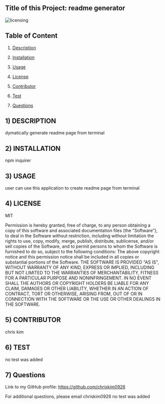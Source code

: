 ## Title of this Project: readme generator
 

![licensing](https://img.shields.io/badge/License-MIT-yellow.svg)
## Table of Content

1) [Description](#DESCRIPTION) 

2) [Installation](#INSTALLATION) 

3) [Usage](#USAGE) 

4) [License](#LICENSE) 

5) [Contributor](#CONTRIBUTOR) 

6) [Test](#TEST)
7) [Questions](#Questions) 
 


## 1) DESCRIPTION 

dymatically generate readme page from terminal
 

## 2) INSTALLATION 

npm inquirer
 

## 3) USAGE 

user can use this application to create readme page from terminal
 

## 4) LICENSE 

MIT
 
Permission is hereby granted, free of charge, to any person obtaining a copy
of this software and associated documentation files (the "Software"), to deal
in the Software without restriction, including without limitation the rights
to use, copy, modify, merge, publish, distribute, sublicense, and/or sell
copies of the Software, and to permit persons to whom the Software is
furnished to do so, subject to the following conditions:
The above copyright notice and this permission notice shall be included in all
copies or substantial portions of the Software.
THE SOFTWARE IS PROVIDED "AS IS", WITHOUT WARRANTY OF ANY KIND, EXPRESS OR
IMPLIED, INCLUDING BUT NOT LIMITED TO THE WARRANTIES OF MERCHANTABILITY,
FITNESS FOR A PARTICULAR PURPOSE AND NONINFRINGEMENT. IN NO EVENT SHALL THE
AUTHORS OR COPYRIGHT HOLDERS BE LIABLE FOR ANY CLAIM, DAMAGES OR OTHER
LIABILITY, WHETHER IN AN ACTION OF CONTRACT, TORT OR OTHERWISE, ARISING FROM,
OUT OF OR IN CONNECTION WITH THE SOFTWARE OR THE USE OR OTHER DEALINGS IN THE
SOFTWARE.
 

## 5) CONTRIBUTOR 

chris kim
 

## 6) TEST 

no test was added
 

## 7) Questions 

Link to my GitHub profile: https://github.com/chriskim0926 

For additional questions, please email chriskim0926
no test was added
 

